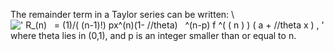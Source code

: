 The remainder term in a Taylor series can be written: \\
![' R\_(n)   = (1)/( (n-1)!) px\^(n)(1- //theta)   \^(n-p) f \^(
( n ) ) ( a + //theta x ) , '](../dictionary/equation_images/4464.1..png)
where theta lies in (0,1), and p is an integer smaller than or equal to
n.
